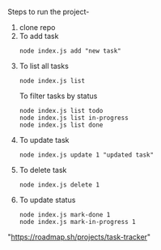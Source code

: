 Steps to run the project-

1. clone repo
2. To add task
   ```
   node index.js add "new task"
   ```
3. To list all tasks
   ```
   node index.js list
   ```
   To filter tasks by status
   ```
   node index.js list todo
   node index.js list in-progress
   node index.js list done
   ```
4. To update task
   ```
   node index.js update 1 "updated task"
   ```
5. To delete task
   ```
   node index.js delete 1
   ```
6. To update status
   ```
   node index.js mark-done 1
   node index.js mark-in-progress 1
   ```

"https://roadmap.sh/projects/task-tracker" 
